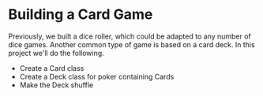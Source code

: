 # Building a Card Game

Previously, we built a dice roller, which could be adapted to any number of dice games. Another common type of game is based on a card deck. In this project we'll do the following.

- Create a Card class 
- Create a Deck class for poker containing Cards
- Make the Deck shuffle